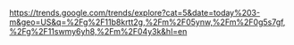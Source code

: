https://trends.google.com/trends/explore?cat=5&date=today%203-m&geo=US&q=%2Fg%2F11b8krtt2g,%2Fm%2F05ynw,%2Fm%2F0g5s7gf,%2Fg%2F11swmy6yh8,%2Fm%2F04y3k&hl=en